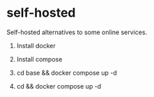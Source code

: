 # self-hosted

Self-hosted alternatives to some online services.


1. Install docker

1. Install compose

1. cd base && docker compose up -d

1. cd <app> && docker compose up -d
